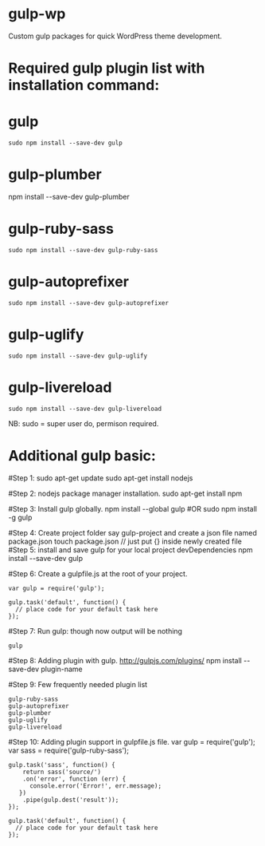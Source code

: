 # gulp-wp

Custom gulp packages for quick WordPress theme development.

# Required gulp plugin list with installation command:

# gulp
    sudo npm install --save-dev gulp
# gulp-plumber
npm install --save-dev gulp-plumber

# gulp-ruby-sass
    sudo npm install --save-dev gulp-ruby-sass

# gulp-autoprefixer
    sudo npm install --save-dev gulp-autoprefixer

# gulp-uglify
    sudo npm install --save-dev gulp-uglify

# gulp-livereload
    sudo npm install --save-dev gulp-livereload

NB: sudo = super user do, permison required.

# Additional gulp basic:

#Step 1: 
    sudo apt-get update
    sudo apt-get install nodejs

#Step 2: nodejs package manager installation.
    sudo apt-get install npm

#Step 3: Install gulp globally.
    npm install --global gulp 
#OR 
    sudo npm install -g gulp

#Step 4: Create project folder say gulp-project and create a json file named package.json
    touch package.json
    // just put {} inside newly created file
#Step 5: install and save gulp for your local project devDependencies
    npm install --save-dev gulp

#Step 6: Create a gulpfile.js at the root of your project.
    
    var gulp = require('gulp');
    
    gulp.task('default', function() {
      // place code for your default task here
    });

#Step 7: Run gulp: though now output will be nothing

    gulp

#Step 8: Adding plugin with gulp. http://gulpjs.com/plugins/
    npm install --save-dev plugin-name

#Step 9: Few frequently needed plugin list 

    gulp-ruby-sass 
    gulp-autoprefixer
    gulp-plumber
    gulp-uglify
    gulp-livereload

#Step 10: Adding plugin support in gulpfile.js file.
    var gulp = require('gulp');
    var sass = require('gulp-ruby-sass');
    
    gulp.task('sass', function() {
        return sass('source/') 
        .on('error', function (err) {
          console.error('Error!', err.message);
       })
        .pipe(gulp.dest('result'));
    });

    gulp.task('default', function() {
      // place code for your default task here
    }); 
